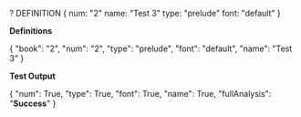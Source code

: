 ? DEFINITION {
    num: "2"
    name: "Test 3"
    type: "prelude"
    font: "default"
}

**Definitions**

{
    "book": "2",
     "num": "2",
    "type": "prelude",
    "font": "default",
    "name": "Test 3"
}

**Test Output**

{
     "num": True,
    "type": True,
    "font": True,
    "name": True,
    "fullAnalysis": "**Success**"
}